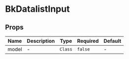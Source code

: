 # BkDatalistInput

## Props

<!-- @vuese:BkDatalistInput:props:start -->
|Name|Description|Type|Required|Default|
|---|---|---|---|---|
|model|-|`Class`|`false`|-|

<!-- @vuese:BkDatalistInput:props:end -->


